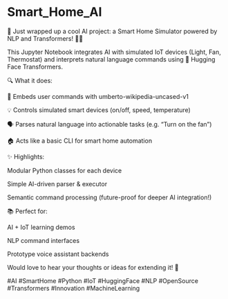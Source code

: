 # Smart_Home_AI
🚀 Just wrapped up a cool AI project: a Smart Home Simulator powered by NLP and Transformers! 🧠💡

This Jupyter Notebook integrates AI with simulated IoT devices (Light, Fan, Thermostat) and interprets natural language commands using 🤖 Hugging Face Transformers.

🔍 What it does:

🧠 Embeds user commands with umberto-wikipedia-uncased-v1

💡 Controls simulated smart devices (on/off, speed, temperature)

🗣️ Parses natural language into actionable tasks (e.g. “Turn on the fan”)

🏠 Acts like a basic CLI for smart home automation

✨ Highlights:

Modular Python classes for each device

Simple AI-driven parser & executor

Semantic command processing (future-proof for deeper AI integration!)

📚 Perfect for:

AI + IoT learning demos

NLP command interfaces

Prototype voice assistant backends

Would love to hear your thoughts or ideas for extending it! 🔧

#AI #SmartHome #Python #IoT #HuggingFace #NLP #OpenSource #Transformers #Innovation #MachineLearning

